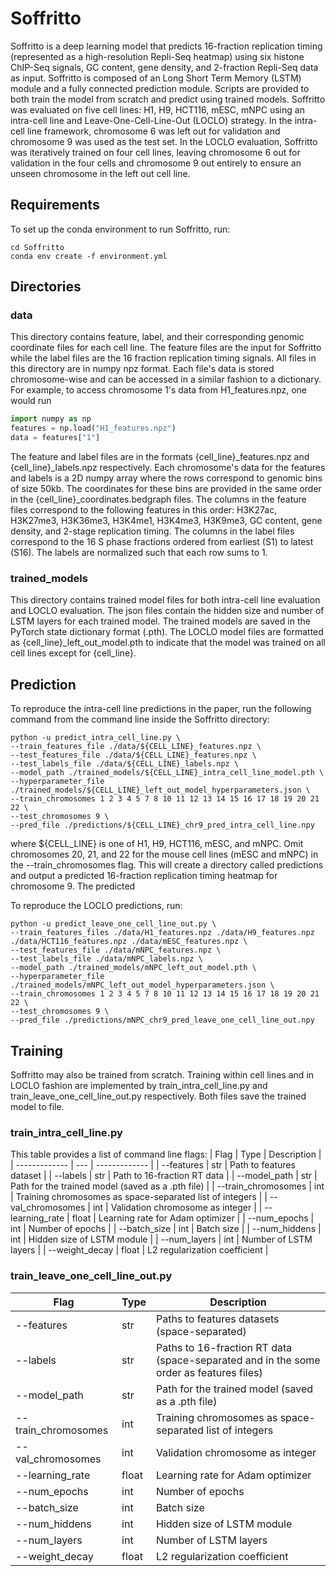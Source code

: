 # Soffritto
Soffritto is a deep learning model that predicts 16-fraction replication timing (represented as a high-resolution Repli-Seq heatmap) using six histone ChIP-Seq signals, GC content, gene density, and 2-fraction Repli-Seq data as input. Soffritto is composed of an Long Short Term Memory (LSTM) module and a fully connected prediction module. Scripts are provided to both train the model from scratch and predict using trained models. Soffritto was evaluated on five cell lines: H1, H9, HCT116, mESC, mNPC using an intra-cell line and Leave-One-Cell-Line-Out (LOCLO) strategy. In the intra-cell line framework, chromosome 6 was left out for validation and chromosome 9 was used as the test set. In the LOCLO evaluation, Soffritto was iteratively trained on four cell lines, leaving chromosome 6 out for validation in the four cells and chromosome 9 out entirely to ensure an unseen chromosome in the left out cell line.

## Requirements
To set up the conda environment to run Soffritto, run:
```
cd Soffritto
conda env create -f environment.yml
```

## Directories 
### data
This directory contains feature, label, and their corresponding genomic coordinate files for each cell line. The feature files are the input for Soffritto while the label files are the 16 fraction replication timing signals. All files in this directory are in numpy npz format. Each file's data is stored chromosome-wise and can be accessed in a similar fashion to a dictionary. For example, to access chromosome 1's data from H1_features.npz, one would run 
```python
import numpy as np
features = np.load("H1_features.npz")
data = features["1"]
```
The feature and label files are in the formats {cell_line}_features.npz and {cell_line}_labels.npz respectively. Each chromosome's data for the features and labels is a 2D numpy array where the rows correspond to genomic bins of size 50kb. The coordinates for these bins are provided in the same order in the {cell_line}_coordinates.bedgraph files. The columns in the feature files correspond to the following features in this order: H3K27ac, H3K27me3, H3K36me3, H3K4me1, H3K4me3, H3K9me3, GC content, gene density, and 2-stage replication timing. The columns in the label files correspond to the 16 S phase fractions ordered from earliest (S1) to latest (S16). The labels are normalized such that each row sums to 1.

### trained_models
This directory contains trained model files for both intra-cell line evaluation and LOCLO evaluation. The json files contain the hidden size and number of LSTM layers for each trained model. The trained models are saved in the PyTorch state dictionary format (.pth). The LOCLO model files are formatted as {cell_line}_left_out_model.pth to indicate that the model was trained on all cell lines except for {cell_line}. 

## Prediction
To reproduce the intra-cell line predictions in the paper, run the following command from the command line inside the Soffritto directory: 
```
python -u predict_intra_cell_line.py \
--train_features_file ./data/${CELL_LINE}_features.npz \
--test_features_file ./data/${CELL_LINE}_features.npz \
--test_labels_file ./data/${CELL_LINE}_labels.npz \
--model_path ./trained_models/${CELL_LINE}_intra_cell_line_model.pth \
--hyperparameter_file ./trained_models/${CELL_LINE}_left_out_model_hyperparameters.json \
--train_chromosomes 1 2 3 4 5 7 8 10 11 12 13 14 15 16 17 18 19 20 21 22 \
--test_chromosomes 9 \
--pred_file ./predictions/${CELL_LINE}_chr9_pred_intra_cell_line.npy
```
where ${CELL_LINE} is one of H1, H9, HCT116, mESC, and mNPC. Omit chromosomes 20, 21, and 22 for the mouse cell lines (mESC and mNPC) in the --train_chromosomes flag. This will create a directory called predictions and output a predicted 16-fraction replication timing heatmap for chromosome 9. The predicted 

To reproduce the LOCLO predictions, run:
```
python -u predict_leave_one_cell_line_out.py \
--train_features_files ./data/H1_features.npz ./data/H9_features.npz ./data/HCT116_features.npz ./data/mESC_features.npz \
--test_features_file ./data/mNPC_features.npz \
--test_labels_file ./data/mNPC_labels.npz \
--model_path ./trained_models/mNPC_left_out_model.pth \
--hyperparameter_file ./trained_models/mNPC_left_out_model_hyperparameters.json \
--train_chromosomes 1 2 3 4 5 7 8 10 11 12 13 14 15 16 17 18 19 20 21 22 \
--test_chromosomes 9 \
--pred_file ./predictions/mNPC_chr9_pred_leave_one_cell_line_out.npy
```

## Training
Soffritto may also be trained from scratch. Training within cell lines and in LOCLO fashion are implemented by train_intra_cell_line.py and train_leave_one_cell_line_out.py respectively. Both files save the trained model to file.
### train_intra_cell_line.py
This table provides a list of command line flags:
| Flag  | Type | Description |
| ------------- | --- | ------------- |
| --features | str  |  Path to features dataset |
| --labels | str |    Path to 16-fraction RT data  |
| --model_path  | str  |  Path for the trained model (saved as a .pth file)  |
| --train_chromosomes  | int  | Training chromosomes as space-separated list of integers |
| --val_chromosomes  | int  | Validation chromosome as integer |
| --learning_rate  | float  | Learning rate for Adam optimizer |
| --num_epochs | int  | Number of epochs |
| --batch_size | int  | Batch size |
| --num_hiddens  | int  | Hidden size of LSTM module |
| --num_layers  | int  | Number of LSTM layers |
| --weight_decay | float  | L2 regularization coefficient |

### train_leave_one_cell_line_out.py
| Flag  | Type | Description |
| ------------- | --- | ------------- |
| --features | str  |  Paths to features datasets (space-separated) |
| --labels | str |  Paths to 16-fraction RT data (space-separated and in the some order as features files)  |
| --model_path  | str  |  Path for the trained model (saved as a .pth file)  |
| --train_chromosomes | int  | Training chromosomes as space-separated list of integers |
| --val_chromosomes  | int  | Validation chromosome as integer |
| --learning_rate  | float  | Learning rate for Adam optimizer |
| --num_epochs | int  | Number of epochs |
| --batch_size | int  | Batch size |
| --num_hiddens  | int  | Hidden size of LSTM module |
| --num_layers  | int  | Number of LSTM layers |
| --weight_decay | float  | L2 regularization coefficient |
